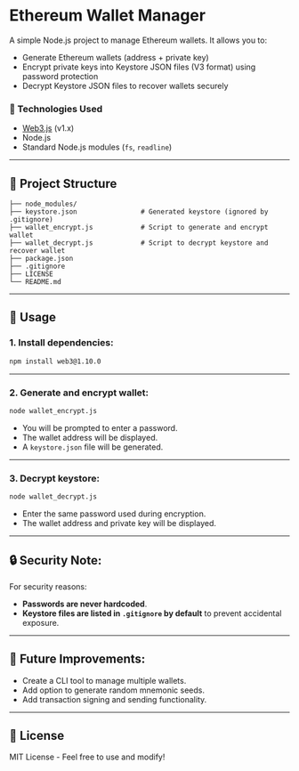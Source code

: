 # Ethereum Wallet Manager

A simple Node.js project to manage Ethereum wallets. It allows you to:

- Generate Ethereum wallets (address + private key)
- Encrypt private keys into Keystore JSON files (V3 format) using password protection
- Decrypt Keystore JSON files to recover wallets securely

### 🔧 Technologies Used

- [Web3.js](https://web3js.readthedocs.io/) (v1.x)
- Node.js
- Standard Node.js modules (`fs`, `readline`)

---

## 📂 Project Structure

```
├── node_modules/
├── keystore.json                # Generated keystore (ignored by .gitignore)
├── wallet_encrypt.js            # Script to generate and encrypt wallet
├── wallet_decrypt.js            # Script to decrypt keystore and recover wallet
├── package.json
├── .gitignore
├── LICENSE
└── README.md
```

---

## 🚀 Usage

### 1. Install dependencies:

```bash
npm install web3@1.10.0
```

---

### 2. Generate and encrypt wallet:

```bash
node wallet_encrypt.js
```
- You will be prompted to enter a password.
- The wallet address will be displayed.
- A `keystore.json` file will be generated.

---

### 3. Decrypt keystore:

```bash
node wallet_decrypt.js
```
- Enter the same password used during encryption.
- The wallet address and private key will be displayed.

---

## 🔒 Security Note:

For security reasons:
- **Passwords are never hardcoded**.
- **Keystore files are listed in `.gitignore` by default** to prevent accidental exposure.

---

## 📌 Future Improvements:

- Create a CLI tool to manage multiple wallets.
- Add option to generate random mnemonic seeds.
- Add transaction signing and sending functionality.

---

## 📜 License

MIT License - Feel free to use and modify!
